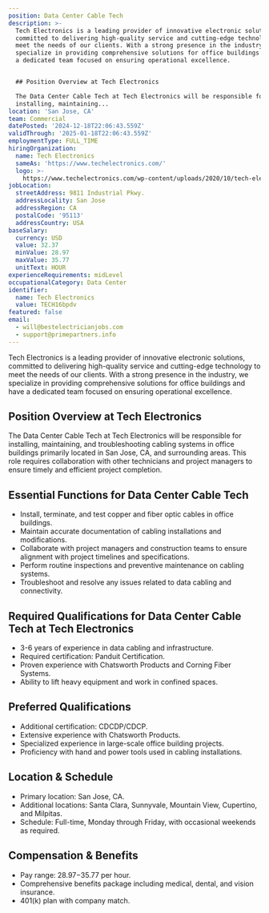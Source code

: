 ```yaml
---
position: Data Center Cable Tech
description: >-
  Tech Electronics is a leading provider of innovative electronic solutions,
  committed to delivering high-quality service and cutting-edge technology to
  meet the needs of our clients. With a strong presence in the industry, we
  specialize in providing comprehensive solutions for office buildings and have
  a dedicated team focused on ensuring operational excellence.


  ## Position Overview at Tech Electronics

  The Data Center Cable Tech at Tech Electronics will be responsible for
  installing, maintaining...
location: 'San Jose, CA'
team: Commercial
datePosted: '2024-12-18T22:06:43.559Z'
validThrough: '2025-01-18T22:06:43.559Z'
employmentType: FULL_TIME
hiringOrganization:
  name: Tech Electronics
  sameAs: 'https://www.techelectronics.com/'
  logo: >-
    https://www.techelectronics.com/wp-content/uploads/2020/10/tech-electronics-logo.png
jobLocation:
  streetAddress: 9811 Industrial Pkwy.
  addressLocality: San Jose
  addressRegion: CA
  postalCode: '95113'
  addressCountry: USA
baseSalary:
  currency: USD
  value: 32.37
  minValue: 28.97
  maxValue: 35.77
  unitText: HOUR
experienceRequirements: midLevel
occupationalCategory: Data Center
identifier:
  name: Tech Electronics
  value: TECH16bpdv
featured: false
email:
  - will@bestelectricianjobs.com
  - support@primepartners.info
---
```




Tech Electronics is a leading provider of innovative electronic solutions, committed to delivering high-quality service and cutting-edge technology to meet the needs of our clients. With a strong presence in the industry, we specialize in providing comprehensive solutions for office buildings and have a dedicated team focused on ensuring operational excellence.

## Position Overview at Tech Electronics
The Data Center Cable Tech at Tech Electronics will be responsible for installing, maintaining, and troubleshooting cabling systems in office buildings primarily located in San Jose, CA, and surrounding areas. This role requires collaboration with other technicians and project managers to ensure timely and efficient project completion.

## Essential Functions for Data Center Cable Tech
- Install, terminate, and test copper and fiber optic cables in office buildings.
- Maintain accurate documentation of cabling installations and modifications.
- Collaborate with project managers and construction teams to ensure alignment with project timelines and specifications.
- Perform routine inspections and preventive maintenance on cabling systems.
- Troubleshoot and resolve any issues related to data cabling and connectivity.

## Required Qualifications for Data Center Cable Tech at Tech Electronics
- 3-6 years of experience in data cabling and infrastructure.
- Required certification: Panduit Certification.
- Proven experience with Chatsworth Products and Corning Fiber Systems.
- Ability to lift heavy equipment and work in confined spaces.

## Preferred Qualifications
- Additional certification: CDCDP/CDCP.
- Extensive experience with Chatsworth Products.
- Specialized experience in large-scale office building projects.
- Proficiency with hand and power tools used in cabling installations.

## Location & Schedule
- Primary location: San Jose, CA.
- Additional locations: Santa Clara, Sunnyvale, Mountain View, Cupertino, and Milpitas.
- Schedule: Full-time, Monday through Friday, with occasional weekends as required.

## Compensation & Benefits
- Pay range: $28.97-$35.77 per hour.
- Comprehensive benefits package including medical, dental, and vision insurance.
- 401(k) plan with company match.